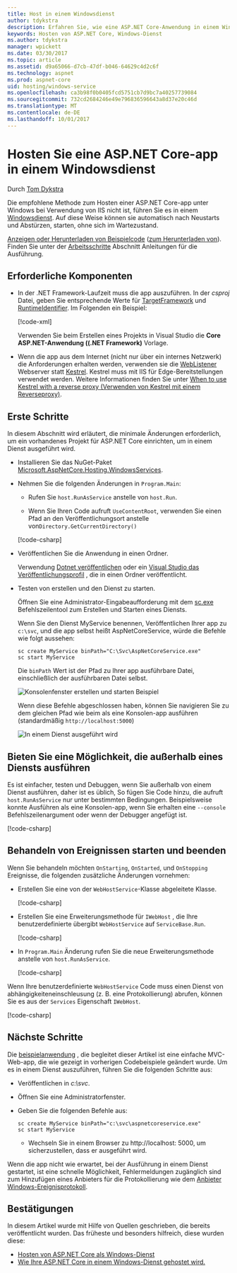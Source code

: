 ```yaml
---
title: Host in einem Windowsdienst
author: tdykstra
description: Erfahren Sie, wie eine ASP.NET Core-Anwendung in einem Windows-Dienst zu hosten.
keywords: Hosten von ASP.NET Core, Windows-Dienst
ms.author: tdykstra
manager: wpickett
ms.date: 03/30/2017
ms.topic: article
ms.assetid: d9a65066-d7cb-47df-b046-64629c4d2c6f
ms.technology: aspnet
ms.prod: aspnet-core
uid: hosting/windows-service
ms.openlocfilehash: ca3b98f0b0405fcd5751cb7d9bc7a40257739084
ms.sourcegitcommit: 732cd2684246e49e796836596643a8d37e20c46d
ms.translationtype: MT
ms.contentlocale: de-DE
ms.lasthandoff: 10/01/2017
---
```

# <a name="host-an-aspnet-core-app-in-a-windows-service"></a>Hosten Sie eine ASP.NET Core-app in einem Windowsdienst

Durch [Tom Dykstra](https://github.com/tdykstra)

Die empfohlene Methode zum Hosten einer ASP.NET Core-app unter Windows bei Verwendung von IIS nicht ist, führen Sie es in einem [Windowsdienst](https://docs.microsoft.com/dotnet/framework/windows-services/introduction-to-windows-service-applications). Auf diese Weise können sie automatisch nach Neustarts und Abstürzen, starten, ohne sich im Wartezustand.

[Anzeigen oder Herunterladen von Beispielcode](https://github.com/aspnet/Docs/tree/master/aspnetcore/hosting/windows-service/sample) ([zum Herunterladen von](xref:tutorials/index#how-to-download-a-sample)). Finden Sie unter der [Arbeitsschritte](#next-steps) Abschnitt Anleitungen für die Ausführung.

## <a name="prerequisites"></a>Erforderliche Komponenten

* In der .NET Framework-Laufzeit muss die app auszuführen.  In der *csproj* Datei, geben Sie entsprechende Werte für [TargetFramework](https://docs.microsoft.com/nuget/schema/target-frameworks) und [RuntimeIdentifier](https://docs.microsoft.com/dotnet/articles/core/rid-catalog). Im Folgenden ein Beispiel:

  [!code-xml[](windows-service/sample/AspNetCoreService.csproj?range=3-6)]

  Verwenden Sie beim Erstellen eines Projekts in Visual Studio die **Core ASP.NET-Anwendung ((.NET Framework)** Vorlage.

* Wenn die app aus dem Internet (nicht nur über ein internes Netzwerk) die Anforderungen erhalten werden, verwenden sie die [WebListener](xref:fundamentals/servers/weblistener) Webserver statt [Kestrel](xref:fundamentals/servers/kestrel).  Kestrel muss mit IIS für Edge-Bereitstellungen verwendet werden.  Weitere Informationen finden Sie unter [When to use Kestrel with a reverse proxy (Verwenden von Kestrel mit einem Reverseproxy)](xref:fundamentals/servers/kestrel#when-to-use-kestrel-with-a-reverse-proxy).

## <a name="getting-started"></a>Erste Schritte

In diesem Abschnitt wird erläutert, die minimale Änderungen erforderlich, um ein vorhandenes Projekt für ASP.NET Core einrichten, um in einem Dienst ausgeführt wird.

* Installieren Sie das NuGet-Paket [Microsoft.AspNetCore.Hosting.WindowsServices](https://www.nuget.org/packages/Microsoft.AspNetCore.Hosting.WindowsServices/).

* Nehmen Sie die folgenden Änderungen in `Program.Main`:
  
  * Rufen Sie `host.RunAsService` anstelle von `host.Run`.
  
  * Wenn Sie Ihren Code aufruft `UseContentRoot`, verwenden Sie einen Pfad an den Veröffentlichungsort anstelle von`Directory.GetCurrentDirectory()` 
  
  [!code-csharp[](windows-service/sample/Program.cs?name=ServiceOnly&highlight=3-4,8,14)]

* Veröffentlichen Sie die Anwendung in einen Ordner.

  Verwendung [Dotnet veröffentlichen](https://docs.microsoft.com/dotnet/articles/core/tools/dotnet-publish) oder ein [Visual Studio das Veröffentlichungsprofil](xref:publishing/web-publishing-vs) , die in einen Ordner veröffentlicht.

* Testen von erstellen und den Dienst zu starten.

  Öffnen Sie eine Administrator-Eingabeaufforderung mit dem [sc.exe](https://technet.microsoft.com/library/bb490995) Befehlszeilentool zum Erstellen und Starten eines Diensts.  
  
  Wenn Sie den Dienst MyService benennen, Veröffentlichen Ihrer app zu `c:\svc`, und die app selbst heißt AspNetCoreService, würde die Befehle wie folgt aussehen:

  ```console
  sc create MyService binPath="C:\Svc\AspNetCoreService.exe"
  sc start MyService
  ```
  Die `binPath` Wert ist der Pfad zu Ihrer app ausführbare Datei, einschließlich der ausführbaren Datei selbst.

  ![Konsolenfenster erstellen und starten Beispiel](windows-service/_static/create-start.png)

  Wenn diese Befehle abgeschlossen haben, können Sie navigieren Sie zu dem gleichen Pfad wie beim als eine Konsolen-app ausführen (standardmäßig `http://localhost:5000`)

  ![In einem Dienst ausgeführt wird](windows-service/_static/running-in-service.png)


## <a name="provide-a-way-to-run-outside-of-a-service"></a>Bieten Sie eine Möglichkeit, die außerhalb eines Diensts ausführen

Es ist einfacher, testen und Debuggen, wenn Sie außerhalb von einem Dienst ausführen, daher ist es üblich, So fügen Sie Code hinzu, die aufruft `host.RunAsService` nur unter bestimmten Bedingungen.  Beispielsweise konnte Ausführen als eine Konsolen-app, wenn Sie erhalten eine `--console` Befehlszeilenargument oder wenn der Debugger angefügt ist.

[!code-csharp[](windows-service/sample/Program.cs?name=ServiceOrConsole)]

## <a name="handle-stopping-and-starting-events"></a>Behandeln von Ereignissen starten und beenden

Wenn Sie behandeln möchten `OnStarting`, `OnStarted`, und `OnStopping` Ereignisse, die folgenden zusätzliche Änderungen vornehmen:

* Erstellen Sie eine von der `WebHostService`-Klasse abgeleitete Klasse.

  [!code-csharp[](windows-service/sample/CustomWebHostService.cs?name=NoLogging)]

* Erstellen Sie eine Erweiterungsmethode für `IWebHost` , die Ihre benutzerdefinierte übergibt `WebHostService` auf `ServiceBase.Run`.

  [!code-csharp[](windows-service/sample/WebHostServiceExtensions.cs?name=ExtensionsClass)]

* In `Program.Main` Änderung rufen Sie die neue Erweiterungsmethode anstelle von `host.RunAsService`.

  [!code-csharp[](windows-service/sample/Program.cs?name=HandleStopStart&highlight=26)]

Wenn Ihre benutzerdefinierte `WebHostService` Code muss einen Dienst von abhängigkeiteneinschleusung (z. B. eine Protokollierung) abrufen, können Sie es aus der `Services` Eigenschaft `IWebHost`.

[!code-csharp[](windows-service/sample/CustomWebHostService.cs?name=Logging&highlight=7)]

## <a name="next-steps"></a>Nächste Schritte

Die [beispielanwendung](https://github.com/aspnet/Docs/tree/master/aspnetcore/hosting/windows-service/sample) , die begleitet dieser Artikel ist eine einfache MVC-Web-app, die wie gezeigt in vorherigen Codebeispiele geändert wurde.  Um es in einem Dienst auszuführen, führen Sie die folgenden Schritte aus:

* Veröffentlichen in *c:\svc*.

* Öffnen Sie eine Administratorfenster.

* Geben Sie die folgenden Befehle aus:

  ```console
  sc create MyService binPath="c:\svc\aspnetcoreservice.exe"
  sc start MyService
  ```

  * Wechseln Sie in einem Browser zu http://localhost: 5000, um sicherzustellen, dass er ausgeführt wird.

Wenn die app nicht wie erwartet, bei der Ausführung in einem Dienst gestartet, ist eine schnelle Möglichkeit, Fehlermeldungen zugänglich sind zum Hinzufügen eines Anbieters für die Protokollierung wie dem [Anbieter Windows-Ereignisprotokoll](xref:fundamentals/logging#eventlog).

## <a name="acknowledgments"></a>Bestätigungen

In diesem Artikel wurde mit Hilfe von Quellen geschrieben, die bereits veröffentlicht wurden. Das früheste und besonders hilfreich, diese wurden diese:

* [Hosten von ASP.NET Core als Windows-Dienst](https://stackoverflow.com/questions/37346383/hosting-asp-net-core-as-windows-service/37464074)
* [Wie Ihre ASP.NET Core in einem Windows-Dienst gehostet wird.](https://dotnetthoughts.net/how-to-host-your-aspnet-core-in-a-windows-service/)
